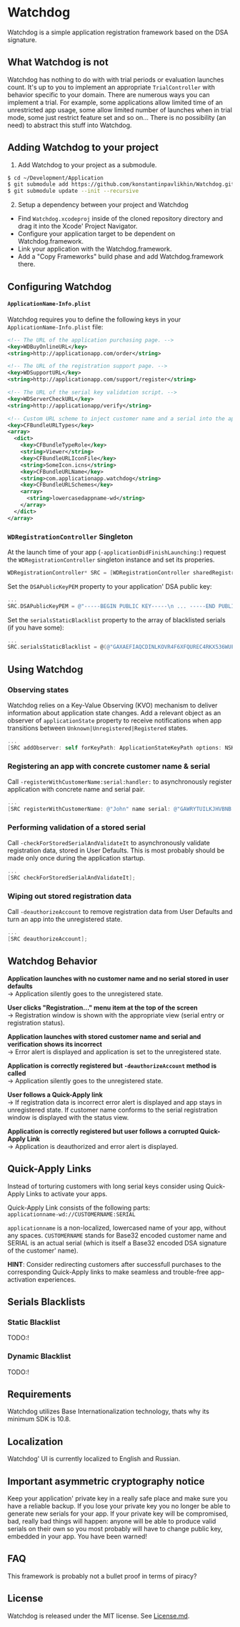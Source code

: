 # Watchdog

Watchdog is a simple application registration framework based on the DSA signature.

## What Watchdog is not

Watchdog has nothing to do with with trial periods or evaluation launches count. It's up to you to implement an appropriate `TrialController` with behavior specific to your domain. There are numerous ways you can implement a trial. For example, some applications allow limited time of an unrestricted app usage, some allow limited number of launches when in trial mode, some just restrict feature set and so on... There is no possibility (an need) to abstract this stuff into Watchdog.

## Adding Watchdog to your project

1. Add Watchdog to your project as a submodule.
```bash
$ cd ~/Development/Application
$ git submodule add https://github.com/konstantinpavlikhin/Watchdog.git
$ git submodule update --init --recursive
```
2. Setup a dependency between your project and Watchdog
  * Find `Watchdog.xcodeproj` inside of the cloned repository directory and drag it into the Xcode' Project Navigator.
  * Configure your application target to be dependent on Watchdog.framework.
  * Link your application with the Watchdog.framework.
  * Add a "Copy Frameworks" build phase and add Watchdog.framework there.

## Configuring Watchdog

#### `ApplicationName-Info.plist`

Watchdog requires you to define the following keys in your `ApplicationName-Info.plist` file:

```xml
<!-- The URL of the application purchasing page. -->
<key>WDBuyOnlineURL</key>
<string>http://applicationapp.com/order</string>

<!-- The URL of the registration support page. -->
<key>WDSupportURL</key>
<string>http://applicationapp.com/support/register</string>

<!-- The URL of the serial key validation script. -->
<key>WDServerCheckURL</key>
<string>http://applicationapp/verify</string>

<!-- Custom URL scheme to inject customer name and a serial into the app. -->
<key>CFBundleURLTypes</key>
<array>
  <dict>
    <key>CFBundleTypeRole</key>
    <string>Viewer</string>
    <key>CFBundleURLIconFile</key>
    <string>SomeIcon.icns</string>
    <key>CFBundleURLName</key>
    <string>com.applicationapp.watchdog</string>
    <key>CFBundleURLSchemes</key>
    <array>
      <string>lowercasedappname-wd</string>
    </array>
  </dict>
</array>
```

### `WDRegistrationController` Singleton

At the launch time of your app (`-applicationDidFinishLaunching:`) request the `WDRegistrationController` singleton instance and set its properies.

```objective-c
WDRegistrationController* SRC = [WDRegistrationController sharedRegistrationController];
```

Set the `DSAPublicKeyPEM` property to your application' DSA public key:
```objective-c
...
SRC.DSAPublicKeyPEM = @"-----BEGIN PUBLIC KEY-----\n ... -----END PUBLIC KEY-----";
```

Set the `serialsStaticBlacklist` property to the array of blacklisted serials (if you have some):
```objective-c
...
SRC.serialsStaticBlacklist = @(@"GAXAEFIAQCDINLKOVR4F6XFQUREC4RKX536WUFNFAIKQBCNWZF73M3YJCRWC76LRB3EUPD7D7SAWW", ...);
```

## Using Watchdog

### Observing states

Watchdog relies on a Key-Value Observing (KVO) mechanism to deliver information about application state changes. Add a relevant object as an observer of `applicationState` property to receive notifications when app transitions between `Unknown|Unregistered|Registered` states.

```objective-c
...
[SRC addObserver: self forKeyPath: ApplicationStateKeyPath options: NSKeyValueObservingOptionInitial context: NULL];
```

### Registering an app with concrete customer name & serial

Call `-registerWithCustomerName:serial:handler:` to asynchronously register application with concrete name and serial pair.

```objective-c
...
[SRC registerWithCustomerName: @"John" name serial: @"GAWRYTUILKJHVBNB..." handler: ^(enum SerialVerdict verdict){ ... }];
```

### Performing validation of a stored serial

Call `-checkForStoredSerialAndValidateIt` to asynchronously validate registration data, stored in User Defaults. This is most probably should be made only once during the application startup.

```objective-c
...
[SRC checkForStoredSerialAndValidateIt];
```

### Wiping out stored registration data

Call `-deauthorizeAccount` to remove registration data from User Defaults and turn an app into the unregistered state.

```objective-c
...
[SRC deauthorizeAccount];
```

## Watchdog Behavior

**Application launches with no customer name and no serial stored in user defaults**  
  → Application silently goes to the unregistered state.

**User clicks "Registration..." menu item at the top of the screen**  
  → Registration window is shown with the appropriate view (serial entry or registration status).

**Application launches with stored customer name and serial and verification shows its incorrect**  
  → Error alert is displayed and application is set to the unregistered state.

**Application is correctly registered but `-deauthorizeAccount` method is called**  
  → Application silently goes to the unregistered state.

**User follows a Quick-Apply link**  
  → If registration data is incorrect error alert is displayed and app stays in unregistered state. If customer name conforms to the serial registration window is displayed with the status view.

**Application is correctly registered but user follows a corrupted Quick-Apply Link**  
  → Application is deauthorized and error alert is displayed.

## Quick-Apply Links

Instead of torturing customers with long serial keys consider using Quick-Apply Links to activate your apps.

Quick-Apply Link consists of the following parts:  
`applicationname-wd://CUSTOMERNAME:SERIAL`

`applicationname` is a non-localized, lowercased name of your app, without any spaces. `CUSTOMERNAME` stands for Base32 encoded customer name and SERIAL is an actual serial (which is itself a Base32 encoded DSA signature of the customer' name).

**HINT**: Consider redirecting customers after successfull purchases to the corresponding Quick-Apply links to make seamless and trouble-free app-activation experiences.

## Serials Blacklists
### Static Blacklist

TODO:!

### Dynamic Blacklist

TODO:!

## Requirements

Watchdog utilizes Base Internationalization technology, thats why its minimum SDK is 10.8.

## Localization

Watchdog' UI is currently localized to English and Russian.

## Important asymmetric cryptography notice

Keep your application' private key in a really safe place and make sure you have a reliable backup. If you lose your private key you no longer be able to generate new serials for your app. If your private key will be compromised, bad, really bad things will happen: anyone will be able to produce valid serials on their own so you most probably will have to change public key, embedded in your app. You have been warned!

## FAQ

This framework is probably not a bullet proof in terms of piracy?

## License

Watchdog is released under the MIT license. See [License.md](https://github.com/konstantinpavlikhin/Watchdog/blob/master/License.md).
